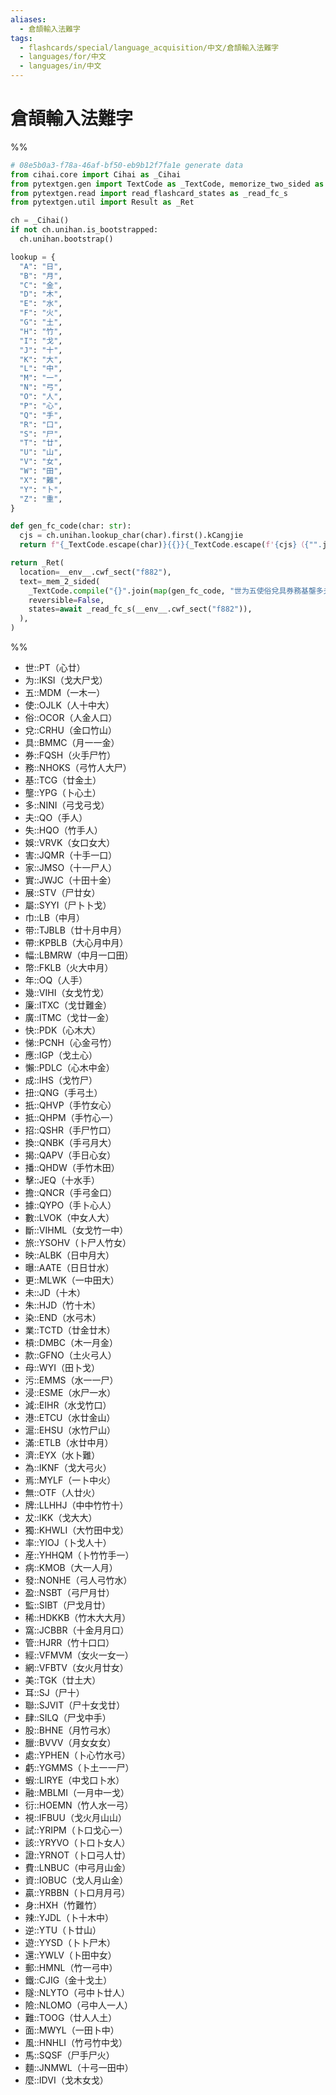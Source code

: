 ```yaml
---
aliases:
  - 倉頡輸入法難字
tags:
  - flashcards/special/language_acquisition/中文/倉頡輸入法難字
  - languages/for/中文
  - languages/in/中文
---
```


# 倉頡輸入法難字

%%

```Python
# 08e5b0a3-f78a-46af-bf50-eb9b12f7fa1e generate data
from cihai.core import Cihai as _Cihai
from pytextgen.gen import TextCode as _TextCode, memorize_two_sided as _mem_2_sided
from pytextgen.read import read_flashcard_states as _read_fc_s
from pytextgen.util import Result as _Ret

ch = _Cihai()
if not ch.unihan.is_bootstrapped:
  ch.unihan.bootstrap()

lookup = {
  "A": "日",
  "B": "月",
  "C": "金",
  "D": "木",
  "E": "水",
  "F": "火",
  "G": "土",
  "H": "竹",
  "I": "戈",
  "J": "十",
  "K": "大",
  "L": "中",
  "M": "一",
  "N": "弓",
  "O": "人",
  "P": "心",
  "Q": "手",
  "R": "口",
  "S": "尸",
  "T": "廿",
  "U": "山",
  "V": "女",
  "W": "田",
  "X": "難",
  "Y": "卜",
  "Z": "重",
}

def gen_fc_code(char: str):
  cjs = ch.unihan.lookup_char(char).first().kCangjie
  return f"{_TextCode.escape(char)}{{}}{_TextCode.escape(f'{cjs}（{"".join(lookup.get(cj, cj) for cj in cjs)}）')}"

return _Ret(
  location=__env__.cwf_sect("f882"),
  text=_mem_2_sided(
    _TextCode.compile("{}".join(map(gen_fc_code, "世为五使俗兌具券務基壟多夫失娛害家實展屬巾带帶幅幣年幾廉廣快悌應懶成扭扺抵招換揭播擊擔據數斷旅映曝更未朱染業槓款母污浸減港滬滿濟為焉無牌犮獨率産病發盈監稀窩管經網美耳聯肆股臘處虧蝦融衍視試該證費資贏身辣逆遊還郵鐵隧險難面風馬麵麼"))),
    reversible=False,
    states=await _read_fc_s(__env__.cwf_sect("f882")),
  ),
)
```

%%

<!--08e5b0a3-f78a-46af-bf50-eb9b12f7fa1e generate section="f882"--><!-- The following content is generated at 2024-01-13T10:34:44.722105+08:00. Any edits will be overridden! -->

- 世::PT（心廿） <!--SR:!2024-02-09,25,288-->
- 为::IKSI（戈大尸戈） <!--SR:!2024-01-24,16,308-->
- 五::MDM（一木一） <!--SR:!2024-01-26,18,308-->
- 使::OJLK（人十中大） <!--SR:!2024-01-22,14,308-->
- 俗::OCOR（人金人口） <!--SR:!2024-01-25,17,308-->
- 兌::CRHU（金口竹山） <!--SR:!2024-01-25,17,305-->
- 具::BMMC（月一一金） <!--SR:!2024-01-18,11,285-->
- 券::FQSH（火手尸竹） <!--SR:!2024-01-24,12,265-->
- 務::NHOKS（弓竹人大尸） <!--SR:!2024-01-26,18,305-->
- 基::TCG（廿金土） <!--SR:!2024-01-26,18,305-->
- 壟::YPG（卜心土） <!--SR:!2024-01-21,13,285-->
- 多::NINI（弓戈弓戈） <!--SR:!2024-01-16,13,293-->
- 夫::QO（手人） <!--SR:!2024-01-24,16,305-->
- 失::HQO（竹手人） <!--SR:!2024-01-21,9,265-->
- 娛::VRVK（女口女大） <!--SR:!2024-01-19,11,285-->
- 害::JQMR（十手一口） <!--SR:!2024-01-18,4,290-->
- 家::JMSO（十一尸人） <!--SR:!2024-02-07,24,265-->
- 實::JWJC（十田十金） <!--SR:!2024-01-19,4,270-->
- 展::STV（尸廿女） <!--SR:!2024-01-24,16,305-->
- 屬::SYYI（尸卜卜戈） <!--SR:!2024-01-19,11,285-->
- 巾::LB（中月） <!--SR:!2024-01-25,17,305-->
- 带::TJBLB（廿十月中月） <!--SR:!2024-01-17,3,270-->
- 帶::KPBLB（大心月中月） <!--SR:!2024-01-18,4,290-->
- 幅::LBMRW（中月一口田） <!--SR:!2024-01-25,17,305-->
- 幣::FKLB（火大中月） <!--SR:!2024-01-25,17,305-->
- 年::OQ（人手） <!--SR:!2024-01-22,14,308-->
- 幾::VIHI（女戈竹戈） <!--SR:!2024-02-05,24,274-->
- 廉::ITXC（戈廿難金） <!--SR:!2024-01-16,9,265-->
- 廣::ITMC（戈廿一金） <!--SR:!2024-01-20,13,285-->
- 快::PDK（心木大） <!--SR:!2024-01-16,12,254-->
- 悌::PCNH（心金弓竹） <!--SR:!2024-01-22,14,308-->
- 應::IGP（戈土心） <!--SR:!2024-01-17,4,310-->
- 懶::PDLC（心木中金） <!--SR:!2024-02-03,22,273-->
- 成::IHS（戈竹尸） <!--SR:!2024-02-14,33,293-->
- 扭::QNG（手弓土） <!--SR:!2024-01-19,4,270-->
- 扺::QHVP（手竹女心） <!--SR:!2024-01-16,1,185-->
- 抵::QHPM（手竹心一） <!--SR:!2024-01-17,4,310-->
- 招::QSHR（手尸竹口） <!--SR:!2024-01-26,18,305-->
- 換::QNBK（手弓月大） <!--SR:!2024-01-25,17,305-->
- 揭::QAPV（手日心女） <!--SR:!2024-02-08,25,285-->
- 播::QHDW（手竹木田） <!--SR:!2024-01-17,9,285-->
- 擊::JEQ（十水手） <!--SR:!2024-01-25,17,305-->
- 擔::QNCR（手弓金口） <!--SR:!2024-01-19,12,285-->
- 據::QYPO（手卜心人） <!--SR:!2024-01-24,16,305-->
- 數::LVOK（中女人大） <!--SR:!2024-01-25,17,305-->
- 斷::VIHML（女戈竹一中） <!--SR:!2024-01-20,12,285-->
- 旅::YSOHV（卜尸人竹女） <!--SR:!2024-01-17,10,285-->
- 映::ALBK（日中月大） <!--SR:!2024-01-17,9,285-->
- 曝::AATE（日日廿水） <!--SR:!2024-01-19,11,285-->
- 更::MLWK（一中田大） <!--SR:!2024-01-18,15,293-->
- 未::JD（十木） <!--SR:!2024-01-17,4,310-->
- 朱::HJD（竹十木） <!--SR:!2024-01-19,11,288-->
- 染::END（水弓木） <!--SR:!2024-01-18,6,245-->
- 業::TCTD（廿金廿木） <!--SR:!2024-01-20,13,283-->
- 槓::DMBC（木一月金） <!--SR:!2024-01-20,13,285-->
- 款::GFNO（土火弓人） <!--SR:!2024-01-23,15,305-->
- 母::WYI（田卜戈） <!--SR:!2024-01-24,16,308-->
- 污::EMMS（水一一尸） <!--SR:!2024-01-22,14,305-->
- 浸::ESME（水尸一水） <!--SR:!2024-01-17,4,310-->
- 減::EIHR（水戈竹口） <!--SR:!2024-01-22,14,305-->
- 港::ETCU（水廿金山） <!--SR:!2024-01-18,10,285-->
- 滬::EHSU（水竹尸山） <!--SR:!2024-01-23,11,265-->
- 滿::ETLB（水廿中月） <!--SR:!2024-01-17,14,293-->
- 濟::EYX（水卜難） <!--SR:!2024-01-17,10,285-->
- 為::IKNF（戈大弓火） <!--SR:!2024-01-23,15,308-->
- 焉::MYLF（一卜中火） <!--SR:!2024-01-19,11,288-->
- 無::OTF（人廿火） <!--SR:!2024-01-26,18,308-->
- 牌::LLHHJ（中中竹竹十） <!--SR:!2024-01-18,4,290-->
- 犮::IKK（戈大大） <!--SR:!2024-01-24,16,308-->
- 獨::KHWLI（大竹田中戈） <!--SR:!2024-02-13,29,285-->
- 率::YIOJ（卜戈人十） <!--SR:!2024-01-17,9,265-->
- 産::YHHQM（卜竹竹手一） <!--SR:!2024-01-19,4,270-->
- 病::KMOB（大一人月） <!--SR:!2024-01-23,15,308-->
- 發::NONHE（弓人弓竹水） <!--SR:!2024-01-26,18,305-->
- 盈::NSBT（弓尸月廿） <!--SR:!2024-01-21,13,285-->
- 監::SIBT（尸戈月廿） <!--SR:!2024-01-25,17,305-->
- 稀::HDKKB（竹木大大月） <!--SR:!2024-01-16,9,265-->
- 窩::JCBBR（十金月月口） <!--SR:!2024-01-25,17,305-->
- 管::HJRR（竹十口口） <!--SR:!2024-01-18,11,285-->
- 經::VFMVM（女火一女一） <!--SR:!2024-01-21,14,303-->
- 網::VFBTV（女火月廿女） <!--SR:!2024-01-20,12,285-->
- 美::TGK（廿土大） <!--SR:!2024-02-09,27,273-->
- 耳::SJ（尸十） <!--SR:!2024-01-23,15,305-->
- 聯::SJVIT（尸十女戈廿） <!--SR:!2024-01-19,11,285-->
- 肆::SILQ（尸戈中手） <!--SR:!2024-01-24,16,305-->
- 股::BHNE（月竹弓水） <!--SR:!2024-02-03,20,265-->
- 臘::BVVV（月女女女） <!--SR:!2024-01-18,4,290-->
- 處::YPHEN（卜心竹水弓） <!--SR:!2024-01-18,4,290-->
- 虧::YGMMS（卜土一一尸） <!--SR:!2024-01-23,15,305-->
- 蝦::LIRYE（中戈口卜水） <!--SR:!2024-01-18,4,290-->
- 融::MBLMI（一月中一戈） <!--SR:!2024-01-26,18,305-->
- 衍::HOEMN（竹人水一弓） <!--SR:!2024-01-22,14,305-->
- 視::IFBUU（戈火月山山） <!--SR:!2024-01-20,13,285-->
- 試::YRIPM（卜口戈心一） <!--SR:!2024-01-24,16,305-->
- 該::YRYVO（卜口卜女人） <!--SR:!2024-01-17,4,310-->
- 證::YRNOT（卜口弓人廿） <!--SR:!2024-01-26,18,305-->
- 費::LNBUC（中弓月山金） <!--SR:!2024-01-17,4,310-->
- 資::IOBUC（戈人月山金） <!--SR:!2024-01-24,16,305-->
- 贏::YRBBN（卜口月月弓） <!--SR:!2024-01-19,4,270-->
- 身::HXH（竹難竹） <!--SR:!2024-01-21,13,288-->
- 辣::YJDL（卜十木中） <!--SR:!2024-01-18,4,290-->
- 逆::YTU（卜廿山） <!--SR:!2024-01-23,15,305-->
- 遊::YYSD（卜卜尸木） <!--SR:!2024-02-03,21,285-->
- 還::YWLV（卜田中女） <!--SR:!2024-01-23,15,305-->
- 郵::HMNL（竹一弓中） <!--SR:!2024-01-17,4,310-->
- 鐵::CJIG（金十戈土） <!--SR:!2024-01-16,9,265-->
- 隧::NLYTO（弓中卜廿人） <!--SR:!2024-01-30,18,285-->
- 險::NLOMO（弓中人一人） <!--SR:!2024-01-25,17,305-->
- 難::TOOG（廿人人土） <!--SR:!2024-02-28,52,310-->
- 面::MWYL（一田卜中） <!--SR:!2024-01-19,11,285-->
- 風::HNHLI（竹弓竹中戈） <!--SR:!2024-02-12,28,285-->
- 馬::SQSF（尸手尸火） <!--SR:!2024-01-24,16,308-->
- 麵::JNMWL（十弓一田中） <!--SR:!2024-01-17,4,310-->
- 麼::IDVI（戈木女戈） <!--SR:!2024-01-31,24,274-->

<!--/08e5b0a3-f78a-46af-bf50-eb9b12f7fa1e-->
